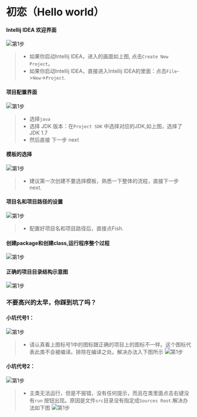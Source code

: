 # 初恋（Hello world）

#### Intellij  IDEA  欢迎界面
![第1步](images/installs/windows/i-w-set-welcome-to-Intellij-idea.png)
> * 如果你启动Intellij IDEA，进入的画面如上图, 点击`Create New Project`。
> * 如果你启动Intellij IDEA，直接进入Intellij IDEA的里面：点击`File`->`New`->`Project`.

#### 项目配置界面
![第1步](images/project/hello-world/new-project.png)
> * 选择`java`
> * 选择 JDK 版本：在`Project SDK` 中选择对应的JDK,如上图，选择了 JDK 1.7
> * 然后直接 下一步 next

#### 模板的选择
![第1步](images/project/hello-world/create-project-from-template.png)
> * 建议第一次创建不要选择模板，熟悉一下整体的流程，直接下一步 next.

#### 项目名和项目路径的设置
![第1步](images/project/hello-world/new-project.png)
> * 配置好项目名和项目路径后，直接点Fish.

#### 创建package和创建class,运行程序整个过程
![第1步](images/project/hello-world/process-hello-world.gif)

#### 正确的项目目录结构示意图
![第1步](images/project/hello-world/good-projct-structure.png)

### 不要高兴的太早，你踩到坑了吗？

#### 小坑代号1：
![第1步](images/project/hello-world/bad-project-structure-01.png)
>* 请认真看上图标号1中的图标跟正确的项目上的图标不一样。这个图标代表此类不会被编译。排除在编译之处。解决办法入下图所示
![第1步](images/project/hello-world/bad-project-structure-01-resovle.png)

#### 小坑代号2：
![第1步](images/project/hello-world/bad-project-structure-02.png)
>* 主类无法运行，但是不报错，没有任何提示，而且在类里面点击右键没有`run` 按钮出现。原因是文件`src`目录没有指定成`Sources Root`.解决办法如下图
![第1步](images/project/hello-world/bad-project-structure-02-resovle.png)
